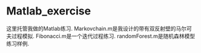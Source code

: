 # Matlab_exercise
这里托管我做的Matlab练习.
Markovchain.m是我设计的带有双反射壁的马尔可夫过程模拟.
Fibonacci.m是一个迭代过程练习.
randomForest.m是随机森林模型练习样例.
